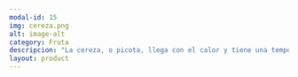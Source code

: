 ```yaml
---
modal-id: 15
img: cereza.png
alt: image-alt
category: Fruta
descripcion: "La cereza, o picota, llega con el calor y tiene una temporada bastante corta, entre mayo y julio. Las cerezas del Jerte son muy populares en el país y tienen una denominación de origen protegida (DOP). España es uno de los países que más cerezas produce y exporta en el mundo."
layout: product
---
```

